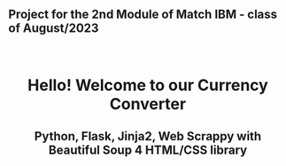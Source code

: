 <h2>Project for the 2nd Module of Match IBM - class of August/2023</h2></br>


<h1 align="center"> Hello! Welcome to our Currency Converter </h1>
<h2 align="center"> Python, Flask, Jinja2, Web Scrappy with Beautiful Soup 4 HTML/CSS library </h2><br>


    